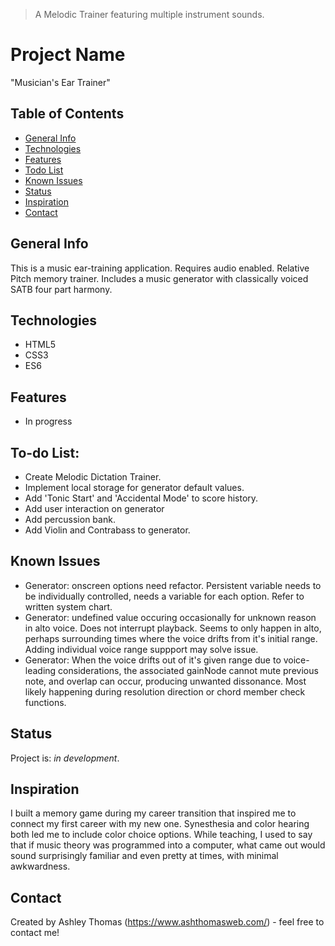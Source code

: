 > A Melodic Trainer featuring multiple instrument sounds.

# Project Name
"Musician's Ear Trainer"

## Table of Contents
* [General Info](#general-info)
* [Technologies](#technologies)
* [Features](#features)
* [Todo List](#todo-list)
* [Known Issues](#known-issues)
* [Status](#status)
* [Inspiration](#inspiration)
* [Contact](#contact)

## General Info
This is a music ear-training application. Requires audio enabled. Relative Pitch memory trainer. Includes a music generator with classically voiced SATB four part harmony.

## Technologies
* HTML5
* CSS3
* ES6

## Features
* In progress

## To-do List:
* Create Melodic Dictation Trainer.
* Implement local storage for generator default values.
* Add 'Tonic Start' and 'Accidental Mode' to score history.
* Add user interaction on generator 
* Add percussion bank.
* Add Violin and Contrabass to generator.

## Known Issues
* Generator: onscreen options need refactor. Persistent variable needs to be individually controlled, needs a variable for each option. Refer to written system chart.  
* Generator: undefined value occuring occasionally for unknown reason in alto voice. Does not interrupt playback. Seems to only happen in alto, perhaps surrounding times where the voice drifts from it's initial range. Adding individual voice range suppport may solve issue. 
* Generator: When the voice drifts out of it's given range due to voice-leading considerations, the associated gainNode cannot mute previous note, and overlap can occur, producing unwanted dissonance. Most likely happening during resolution direction or chord member check functions.

## Status
Project is: _in development_.

## Inspiration
I built a memory game during my career transition that inspired me to connect my first career with my new one. Synesthesia and color hearing both led me to include color choice options. While teaching, I used to say that if music theory was programmed into a computer, what came out would sound surprisingly familiar and even pretty at times, with minimal awkwardness.

## Contact
Created by Ashley Thomas (https://www.ashthomasweb.com/) - feel free to contact me!